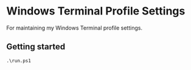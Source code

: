 # Windows Terminal Profile Settings
For maintaining my Windows Terminal profile settings.

## Getting started
```
.\run.ps1
```
